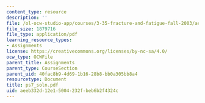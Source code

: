 ```yaml
---
content_type: resource
description: ''
file: /ol-ocw-studio-app/courses/3-35-fracture-and-fatigue-fall-2003/aeeb332d12e15004232fbeb6b2f4324c_ps7_soln.pdf
file_size: 1879716
file_type: application/pdf
learning_resource_types:
- Assignments
license: https://creativecommons.org/licenses/by-nc-sa/4.0/
ocw_type: OCWFile
parent_title: Assignments
parent_type: CourseSection
parent_uid: 40fac8b9-4d69-1b16-28b8-bb0a305bb8a4
resourcetype: Document
title: ps7_soln.pdf
uid: aeeb332d-12e1-5004-232f-beb6b2f4324c
---
```

